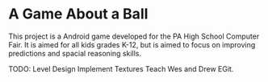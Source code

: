# A Game About a Ball
This project is a Android game developed for the PA High School Computer Fair. It is aimed for all kids grades K-12, but is aimed to focus on improving predictions and spacial reasoning skills. 

TODO:
Level Design
Implement Textures
Teach Wes and Drew EGit.

